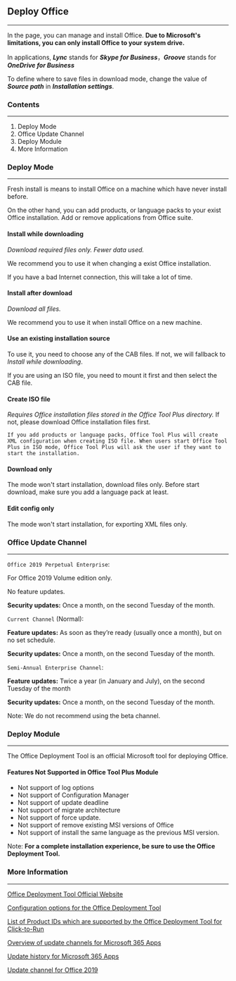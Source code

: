 ## Deploy Office
---

In the page, you can manage and install Office. **Due to Microsoft's limitations, you can only install Office to your system drive.**

In applications, ***Lync*** stands for ***Skype for Business***，***Groove*** stands for ***OneDrive for Business***

To define where to save files in download mode, change the value of  ***Source path*** in ***Installation settings***.

### Contents

---

1. Deploy Mode
2. Office Update Channel
3. Deploy Module
4. More Information

### Deploy Mode

---

Fresh install is means to install Office on a machine which have never install before.

On the other hand, you can add products, or language packs to your exist Office installation. Add or remove applications from Office suite.

#### Install while downloading

*Download required files only. Fewer data used.*

We recommend you to use it when changing a exist Office installation.

If you have a bad Internet connection, this will take a lot of time.

#### Install after download

*Download all files.*

We recommend you to use it when install Office on a new machine.

#### Use an existing installation source

To use it, you need to choose any of the CAB files. If not, we will fallback to *Install while downloading*.

If you are using an ISO file, you need to mount it first and then select the CAB file.

#### Create ISO file

*Requires Office installation files stored in the Office Tool Plus directory.* If not, please download Office installation files first.

`If you add products or language packs, Office Tool Plus will create XML configuration when creating ISO file. When users start Office Tool Plus in ISO mode, Office Tool Plus will ask the user if they want to start the installation.`

#### Download only

The mode won't start installation, download files only. Before start download, make sure you add a language pack at least.

#### Edit config only

The mode won't start installation, for exporting XML files only.

### Office Update Channel

---

`Office 2019 Perpetual Enterprise`:

For Office 2019 Volume edition only.

No feature updates.

**Security updates:** Once a month, on the second Tuesday of the month.

`Current Channel` (Normal):

**Feature updates:** As soon as they’re ready (usually once a month), but on no set schedule.

**Security updates:** Once a month, on the second Tuesday of the month.

`Semi-Annual Enterprise Channel`:

**Feature updates:** Twice a year (in January and July), on the second Tuesday of the month

**Security updates:** Once a month, on the second Tuesday of the month.

Note: We do not recommend using the beta channel.

### Deploy Module

---

The Office Deployment Tool is an official Microsoft tool for deploying Office.

#### Features Not Supported in Office Tool Plus Module

- Not support of log options
- Not support of Configuration Manager
- Not support of update deadline
- Not support of migrate architecture
- Not support of force update.
- Not support of remove existing MSI versions of Office
- Not support of install the same language as the previous MSI version.

Note: **For a complete installation experience, be sure to use the Office Deployment Tool.**

### More Information

---

[Office Deployment Tool Official Website](https://aka.ms/ODT)

[Configuration options for the Office Deployment Tool](https://docs.microsoft.com/en-us/DeployOffice/configuration-options-for-the-office-2016-deployment-tool)

[List of Product IDs which are supported by the Office Deployment Tool for Click-to-Run](https://docs.microsoft.com/en-us/office365/troubleshoot/installation/product-ids-supported-office-deployment-click-to-run)

[Overview of update channels for Microsoft 365 Apps](https://docs.microsoft.com/en-us/deployoffice/overview-update-channels)

[Update history for Microsoft 365 Apps](https://docs.microsoft.com/en-us/officeupdates/update-history-microsoft365-apps-by-date)

[Update channel for Office 2019](https://docs.microsoft.com/en-us/DeployOffice/office2019/update#update-channel-for-office-2019)
